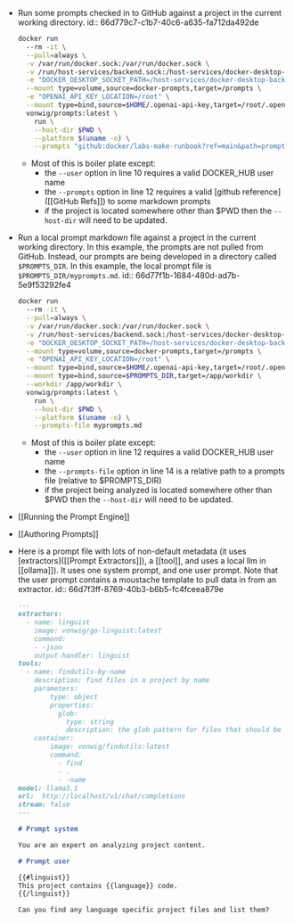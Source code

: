 - Run some prompts checked in to GitHub against a project in the current working directory.
  id:: 66d779c7-c1b7-40c6-a635-fa712da492de
  ```sh
  docker run 
    --rm -it \
    --pull=always \
    -v /var/run/docker.sock:/var/run/docker.sock \
    -v /run/host-services/backend.sock:/host-services/docker-desktop-backend.sock \
    -e "DOCKER_DESKTOP_SOCKET_PATH=/host-services/docker-desktop-backend.sock" \
    --mount type=volume,source=docker-prompts,target=/prompts \
    -e "OPENAI_API_KEY_LOCATION=/root" \
    --mount type=bind,source=$HOME/.openai-api-key,target=/root/.openai-api-key \
    vonwig/prompts:latest \
      run \
      --host-dir $PWD \
      --platform $(uname -o) \
      --prompts "github:docker/labs-make-runbook?ref=main&path=prompts/lazy_docker"
  ```
	- Most of this is boiler plate except:
		- the `--user` option in line 10 requires a valid DOCKER_HUB user name
		- the `--prompts` option in line 12 requires a valid [github reference]([[GitHub Refs]]) to some markdown prompts
		- if the project is located somewhere other than $PWD then the `--host-dir` will need to be updated.
- Run a local prompt markdown file against a project in the current working directory.  In this example, the prompts are not pulled from GitHub.  Instead, our prompts are being developed in a directory called `$PROMPTS_DIR`.  In this example, the local prompt file is `$PROMPTS_DIR/myprompts.md`.
  id:: 66d77f1b-1684-480d-ad7b-5e9f53292fe4
  ```sh
  docker run 
    --rm -it \
    --pull=always \
    -v /var/run/docker.sock:/var/run/docker.sock \
    -v /run/host-services/backend.sock:/host-services/docker-desktop-backend.sock \
    -e "DOCKER_DESKTOP_SOCKET_PATH=/host-services/docker-desktop-backend.sock" \
    --mount type=volume,source=docker-prompts,target=/prompts \
    -e "OPENAI_API_KEY_LOCATION=/root" \
    --mount type=bind,source=$HOME/.openai-api-key,target=/root/.openai-api-key \
    --mount type=bind,source=$PROMPTS_DIR,target=/app/workdir \
    --workdir /app/workdir \
    vonwig/prompts:latest \
      run \
      --host-dir $PWD \
      --platform $(uname -o) \
      --prompts-file myprompts.md
  ```
	- Most of this is boiler plate except:
		- the `--user` option in line 12 requires a valid DOCKER_HUB user name
		- the `--prompts-file` option in line 14 is a relative path to a prompts file (relative to $PROMPTS_DIR)
		- if the project being analyzed is located somewhere other than $PWD then the `--host-dir` will need to be updated.
- [[Running the Prompt Engine]]
- [[Authoring Prompts]]
- Here is a prompt file with lots of non-default metadata (it uses  [extractors]([[Prompt Extractors]]), a [[tool]], and uses a local llm in [[ollama]]).  It uses one system prompt, and one user prompt.  Note that the user prompt contains a moustache template to pull data in from an extractor.
  id:: 66d7f3ff-8769-40b3-b6b5-fc4fceea879e
  
  ```md
  ---
  extractors:
    - name: linguist
      image: vonwig/go-linguist:latest
      command:
      - -json
      output-handler: linguist
  tools:
    - name: findutils-by-name
      description: find files in a project by name
      parameters:
          type: object
          properties:
            glob:
              type: string
              description: the glob pattern for files that should be found
      container:
          image: vonwig/findutils:latest
          command:
            - find
            - .
            - -name
  model: llama3.1
  url:  http://localhost/v1/chat/completions
  stream: false
  ---
  
  # Prompt system
  
  You are an expert on analyzing project content.
  
  # Prompt user
  
  {{#linguist}}
  This project contains {{language}} code.
  {{/linguist}}
  
  Can you find any language specific project files and list them?
  
  ```